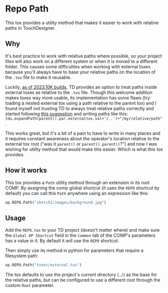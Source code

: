 # Repo Path

This tox provides a utility method that makes it easier to work with relative paths in TouchDesigner.

## Why

It's best practice to work with relative paths where possible, so your project files will also work on a different system or when it is moved to a different folder. This causes some difficulties when working with external toxes because you'll always have to base your relative paths on the location of the `.tox` file to make it reusable.

Luckily, [as of 2023.10K builds](https://derivative.ca/community-post/word-about-external-files-202310k-builds/68166), TD provides an option to treat paths inside external toxes as relative to the `.tox` file. Though this welcome addition makes toxes way more usable, its implementation has some flaws (try loading a nested external tox using a path relative to the parent tox) and I found myself not trusting TD to always treat relative paths correctly and started following [this suggestion](https://forum.derivative.ca/t/relative-paths-for-external-toxes/7205/5) and writing paths like this: `tdu.expandPath(parent().par.externaltox.val+'/..')+"/my/relative/path"`.

This works great, but it's a bit of a pain to have to write in many places and it requires constant awareness about the operator's location relative to the external tox root ("was it `parent()` or `parent().parent()`?") and now I was wishing for utility method that would make this easier. Which is what this tox provides.

## How it works

This tox provides a `Path` utility method through an extension in its root COMP. By assigning the comp global shortcut (it uses the `REPO` shortcut by default) you can call this `Path` anywhere using an expression like this:

```py
op.REPO.Path("sketch2/images/background.jpg")
```

## Usage

Add the `REPO.tox` to your TD project (doesn't matter where) and make sure the `Global OP Shortcut` field in the `Common` tab of the COMP's parameters has a value in it. By default it will use the `REPO` shortcut.

Then simply use its method in python for parameters that require a filesystem path:

```py
op.REPO.Path("toxes/external.tox")
```

The tox defaults to use the project's current directory (`./`) as the base for the relative paths, but can be configured to use a different root through the custom `Root` parameter.
